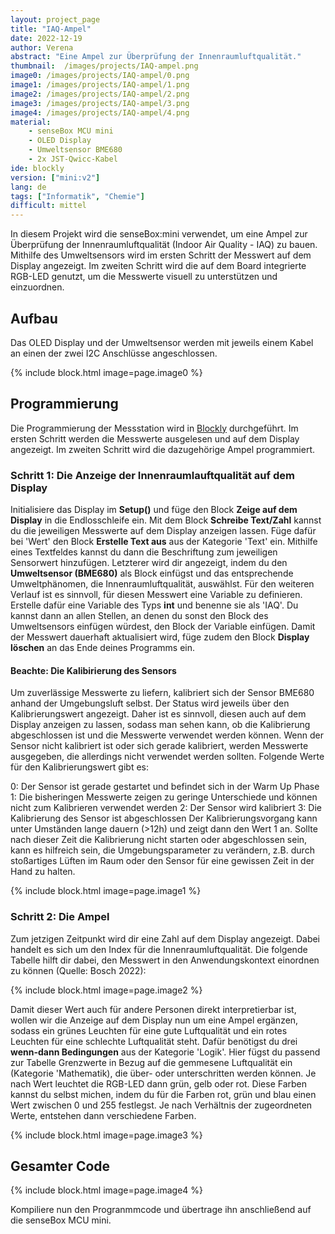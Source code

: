 ```yaml
---
layout: project_page
title: "IAQ-Ampel"
date: 2022-12-19
author: Verena
abstract: "Eine Ampel zur Überprüfung der Innenraumluftqualität."
thumbnail:  /images/projects/IAQ-ampel.png
image0: /images/projects/IAQ-ampel/0.png
image1: /images/projects/IAQ-ampel/1.png
image2: /images/projects/IAQ-ampel/2.png
image3: /images/projects/IAQ-ampel/3.png
image4: /images/projects/IAQ-ampel/4.png
material:
    - senseBox MCU mini
    - OLED Display
    - Umweltsensor BME680
    - 2x JST-Qwicc-Kabel
ide: blockly
version: ["mini:v2"]   
lang: de
tags: ["Informatik", "Chemie"]
difficult: mittel
---
```

<head><title>Ampel zur Überprüfung der Innenraumluftqualität</title></head>

In diesem Projekt wird die senseBox:mini verwendet, um eine Ampel zur Überprüfung der Innenraumluftqualität (Indoor Air Quality - IAQ) zu bauen. Mithilfe des Umweltsensors wird im ersten Schritt der Messwert auf dem Display angezeigt. Im zweiten Schritt wird die auf dem Board integrierte RGB-LED genutzt, um die Messwerte visuell zu unterstützen und einzuordnen.

## Aufbau
Das OLED Display und der Umweltsensor werden mit jeweils einem Kabel an einen der zwei I2C Anschlüsse angeschlossen. 

{% include block.html image=page.image0 %}

## Programmierung

Die Programmierung der Messstation wird in [Blockly](https://blockly.sensebox.de) durchgeführt. Im ersten Schritt werden die Messwerte ausgelesen und auf dem Display angezeigt. Im zweiten Schritt wird die dazugehörige Ampel programmiert.

### Schritt 1: Die Anzeige der Innenraumlauftqualität auf dem Display 

Initialisiere das Display im __Setup()__ und füge den Block __Zeige auf dem Display__ in die Endlosschleife ein. Mit dem Block __Schreibe Text/Zahl__ kannst du die jeweiligen Messwerte auf dem Display anzeigen lassen. Füge dafür bei 'Wert' den Block __Erstelle Text aus__ aus der Kategorie 'Text' ein. Mithilfe eines Textfeldes kannst du dann die Beschriftung zum jeweiligen Sensorwert hinzufügen. Letzterer wird dir angezeigt, indem du den __Umweltsensor (BME680)__ als Block einfügst und das entsprechende Umweltphänomen, die Innenraumluftqualität, auswählst. Für den weiteren Verlauf ist es sinnvoll, für diesen Messwert eine Variable zu definieren. Erstelle dafür eine Variable des Typs __int__ und benenne sie als 'IAQ'. Du kannst dann an allen Stellen, an denen du sonst den Block des Umweltsensors einfügen würdest, den Block der Variable einfügen. Damit der Messwert dauerhaft aktualisiert wird, füge zudem den Block __Display löschen__ an das Ende deines Programms ein. 

#### Beachte: Die Kalibirierung des Sensors
Um zuverlässige Messwerte zu liefern, kalibriert sich der Sensor BME680 anhand der Umgebungsluft selbst. Der Status wird jeweils über den Kalibrierungswert angezeigt. Daher ist es sinnvoll, diesen auch auf dem Display anzeigen zu lassen, sodass man sehen kann, ob die Kalibrierung abgeschlossen ist und die Messwerte verwendet werden können. Wenn der Sensor nicht kalibriert ist oder sich gerade kalibriert, werden Messwerte ausgegeben, die allerdings nicht verwendet werden sollten. Folgende Werte für den Kalibrierungswert gibt es:

0: Der Sensor ist gerade gestartet und befindet sich in der Warm Up Phase
1: Die bisheringen Messwerte zeigen zu geringe Unterschiede und können nicht zum Kalibrieren verwendet werden
2: Der Sensor wird kalibriert
3: Die Kalibrierung des Sensor ist abgeschlossen
Der Kalibrierungsvorgang kann unter Umständen lange dauern (>12h) und zeigt dann den Wert 1 an. Sollte nach dieser Zeit die Kalibrierung nicht starten oder abgeschlossen sein, kann es hilfreich sein, die Umgebungsparameter zu verändern, z.B. durch stoßartiges Lüften im Raum oder den Sensor für eine gewissen Zeit in der Hand zu halten.

{% include block.html image=page.image1 %}


### Schritt 2: Die Ampel 

Zum jetzigen Zeitpunkt wird dir eine Zahl auf dem Display angezeigt. Dabei handelt es sich um den Index für die Innenraumluftqualität. Die folgende Tabelle hilft dir dabei, den Messwert in den Anwendungskontext einordnen zu können (Quelle: Bosch 2022):

 {% include block.html image=page.image2 %}

Damit dieser Wert auch für andere Personen direkt interpretierbar ist, wollen wir die Anzeige auf dem Display nun um eine Ampel ergänzen, sodass ein grünes Leuchten für eine gute Luftqualität und ein rotes Leuchten für eine schlechte Luftqualität steht. Dafür benötigst du drei __wenn-dann Bedingungen__ aus der Kategorie 'Logik'. Hier fügst du passend zur Tabelle Grenzwerte in Bezug auf die gemmesene Luftqualität ein (Kategorie 'Mathematik), die über- oder unterschritten werden können. Je nach Wert leuchtet die RGB-LED dann grün, gelb oder rot. Diese Farben kannst du selbst michen, indem du für die Farben rot, grün und blau einen Wert zwischen 0 und 255 festlegst. Je nach Verhältnis der zugeordneten Werte, entstehen dann verschiedene Farben. 

{% include block.html image=page.image3 %}


## Gesamter Code

 {% include block.html image=page.image4 %}

 Kompiliere nun den Progranmmcode und übertrage ihn anschließend auf die senseBox MCU mini. 
